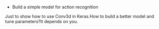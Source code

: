 * Build a simple model for action recognition

Just to show how to use Conv3d in Keras.How to  build a better model and tune parameters?It depends on you.
